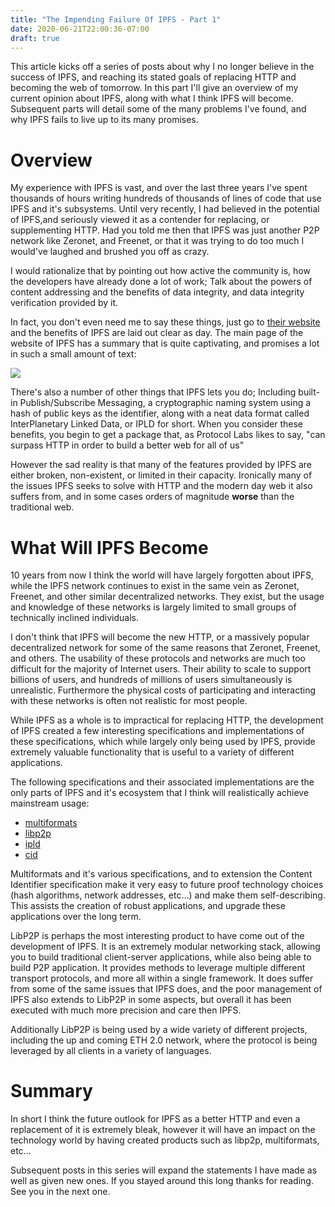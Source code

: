 ```yaml
---
title: "The Impending Failure Of IPFS - Part 1"
date: 2020-06-21T22:00:36-07:00
draft: true
---
```


This article kicks off a series of posts about why I no longer believe in the success of IPFS, and reaching its stated goals of replacing HTTP and becoming the web of tomorrow. In this part I'll give an overview of my current opinion about IPFS, along with what I think IPFS will become. Subsequent parts will detail some of the many problems I've found, and why IPFS fails to live up to its many promises.

# Overview

My experience with IPFS is vast, and over the last three years I've spent thousands of hours writing hundreds of thousands of lines of code that use IPFS and it's subsystems. Until very recently, I had believed in the potential of IPFS,and seriously viewed it as a contender for replacing, or supplementing HTTP. Had you told me then that IPFS was just another P2P network like Zeronet, and Freenet, or that it was trying to do too much I would've laughed and brushed you off as crazy.

I would rationalize that by pointing out how active the community is, how the developers have already done a lot of work; Talk about the powers of content addressing and the benefits of data integrity, and data integrity verification provided by it.

In fact, you don't even need me to say these things, just go to [their website](https://ipfs.io) and the benefits of IPFS are laid out clear as day. The main page of the website of IPFS has a summary that is quite captivating, and promises a lot in such a small amount of text:

![](/images/ipfs/main_website_summary.jpg)

There's also a number of other things that IPFS lets you do; Including built-in Publish/Subscribe Messaging, a cryptographic naming system using a hash of public keys as the identifier, along with a neat data format called InterPlanetary Linked Data, or IPLD for short. When you consider these benefits, you begin to get a package that, as Protocol Labs likes to say, "can surpass HTTP in order to build a better web for all of us"

However the sad reality is that many of the features provided by IPFS are either broken, non-existent, or limited in their capacity. Ironically many of the issues IPFS seeks to solve with HTTP and the modern day web it also suffers from, and in some cases orders of magnitude **worse** than the traditional web.

# What Will IPFS Become

10 years from now I think the world will have largely forgotten about IPFS, while the IPFS network continues to exist in the same vein as Zeronet, Freenet, and other similar decentralized networks. They exist, but the usage and knowledge of these networks is largely limited to small groups of technically inclined individuals.

I don't think that IPFS will become the new HTTP, or a massively popular decentralized network for some of the same reasons that Zeronet, Freenet, and others. The usability of these protocols and networks are much too difficult for the majority of Internet users. Their ability to scale to support billions of users, and hundreds of millions of users simultaneously is unrealistic. Furthermore the physical costs of participating and interacting with these networks is often not realistic for most people.

While IPFS as a whole is to impractical for replacing HTTP, the development of IPFS created a few interesting specifications and implementations of these specifications, which while largely only being used by IPFS, provide extremely valuable functionality that is useful to a variety of different applications.

The following specifications and their associated implementations are the only parts of IPFS and it's ecosystem that I think will realistically achieve mainstream usage:

- [multiformats](https://multiformats.io/)
- [libp2p](https://libp2p.io/)
- [ipld](https://ipld.io/)
- [cid](https://github.com/multiformats/cid)

Multiformats and it's various specifications, and to extension the Content Identifier specification make it very easy to future proof technology choices (hash algorithms, network addresses, etc...) and make them self-describing. This assists the creation of robust applications, and upgrade these applications over the long term.

LibP2P is perhaps the most interesting product to have come out of the development of IPFS. It is an extremely modular networking stack, allowing you to build traditional client-server applications, while also being able to build P2P application. It provides methods to leverage multiple different transport protocols, and more all within a single framework. It does suffer from some of the same issues that IPFS does, and the poor management of IPFS also extends to LibP2P in some aspects, but overall it has been executed with much more precision and care then IPFS.

Additionally LibP2P is being used by a wide variety of different projects, including the up and coming ETH 2.0 network, where the protocol is being leveraged by all clients in a variety of languages.

# Summary

In short I think the future outlook for IPFS as a better HTTP and even a replacement of it is extremely bleak, however it will have an impact on the technology world by having created products such as libp2p, multiformats, etc...

Subsequent posts in this series will expand the statements I have made as well as given new ones. If you stayed around this long thanks for reading. See you in the next one.